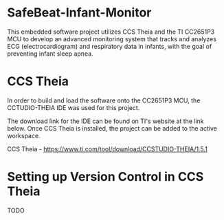 # SafeBeat-Infant-Monitor
 This embedded software project utilizes CCS Theia and the TI CC2651P3 MCU to develop an advanced monitoring system that tracks and analyzes ECG (electrocardiogram) and respiratory data in infants, with the goal of preventing infant sleep apnea.

# CCS Theia
In order to build and load the software onto the CC2651P3 MCU, the CCTUDIO-THEIA IDE was used for this project.

The download link for the IDE can be found on TI's website at the link below. Once CCS Theia is installed, the project can be added to the active workspace.

CCS Theia - https://www.ti.com/tool/download/CCSTUDIO-THEIA/1.5.1

# Setting up Version Control in CCS Theia
TODO

